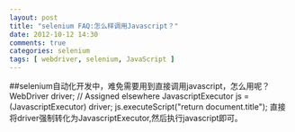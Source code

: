 ```yaml
---
layout: post
title: "selenium FAQ:怎么样调用Javascript？"
date: 2012-10-12 14:30
comments: true
categories: selenium
tags: [ webdriver, selenium, JavaScript ]
---
```

##selenium自动化开发中，难免需要用到直接调用javascript，怎么用呢？
	WebDriver driver; // Assigned elsewhere
	JavascriptExecutor js = (JavascriptExecutor) driver;
	js.executeScript("return document.title");
直接将driver强制转化为JavascriptExecutor,然后执行javascript即可。
